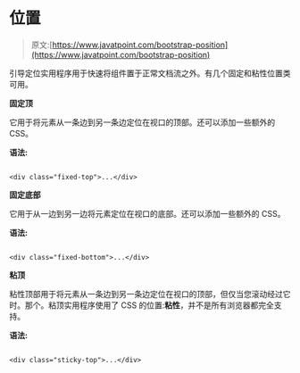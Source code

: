 # 位置

> 原文:[https://www.javatpoint.com/bootstrap-position](https://www.javatpoint.com/bootstrap-position)

引导定位实用程序用于快速将组件置于正常文档流之外。有几个固定和粘性位置类可用。

**固定顶**

它用于将元素从一条边到另一条边定位在视口的顶部。还可以添加一些额外的 CSS。

**语法:**

```

<div class="fixed-top">...</div>

```

**固定底部**

它用于从一边到另一边将元素定位在视口的底部。还可以添加一些额外的 CSS。

**语法:**

```

<div class="fixed-bottom">...</div>

```

**粘顶**

粘性顶部用于将元素从一条边到另一条边定位在视口的顶部，但仅当您滚动经过它时。那个。粘顶实用程序使用了 CSS 的位置:**粘性**，并不是所有浏览器都完全支持。

**语法:**

```

<div class="sticky-top">...</div>

```